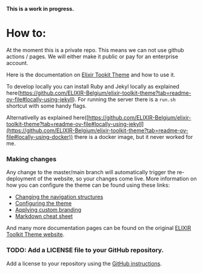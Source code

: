 **This is a work in progress.**

# How to:

At the moment this is a private repo. This means we can not use github actions / pages. We will either make it public or pay for an enterprise account. 

Here is the documentation on [Elixir Tookit Theme](https://elixir-belgium.github.io/elixir-toolkit-theme/getting_started) and how to use it.

To develop locally you can install Ruby and Jekyl locally as explained here(https://github.com/ELIXIR-Belgium/elixir-toolkit-theme?tab=readme-ov-file#locally-using-jekyll).
For running the server there is a `run.sh` shortcut with some handy flags.

Alternativelly as explained here([https://github.com/ELIXIR-Belgium/elixir-toolkit-theme?tab=readme-ov-file#locally-using-jekyll](https://github.com/ELIXIR-Belgium/elixir-toolkit-theme?tab=readme-ov-file#locally-using-docker)) there is a docker image, but it never worked for me.

### Making changes

Any change to the master/main branch will automatically trigger the re-deployment of the website, so your changes come live. More information on how you can configure the theme can be found using these links: 

- [Changing the navigation structures](https://elixir-belgium.github.io/elixir-toolkit-theme/navigation_structures)
- [Configuring the theme](https://elixir-belgium.github.io/elixir-toolkit-theme/configuring_theme)
- [Applying custom branding](https://elixir-belgium.github.io/elixir-toolkit-theme/custom_branding)
- [Markdown cheat sheet](https://elixir-belgium.github.io/elixir-toolkit-theme/markdown_cheat_sheet)

And many more documentation pages can be found on the original [ELIXIR Toolkit Theme website](https://elixir-belgium.github.io/elixir-toolkit-theme).

### TODO: Add a LICENSE file to your GitHub repository. 

Add a license to your repository using the [GitHub instructions](https://docs.github.com/en/communities/setting-up-your-project-for-healthy-contributions/adding-a-license-to-a-repository).
